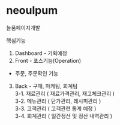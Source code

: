 # neoulpum
늘품페이지개발

핵심기능
 1. Dashboard - 기획예정 <br>
 2. Front - 포스기능(Operation) <br>
  - 주문, 주문확인 기능 <br>
  
 3. Back - 구매, 마케팅, 회계팀 <br>
  3-1. 재료관리 ( 재료가격관리, 재고체크관리 ) <br>
  3-2. 메뉴관리 ( 단가관리, 레시피관리 ) <br>
  3-3. 고객관리 ( 고객관련 통계 예정 ) <br>
  3-4. 회계관리 ( 일간정산 및 정산 내역관리 ) <br>
